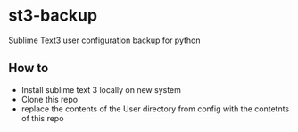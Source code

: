 # st3-backup
Sublime Text3 user configuration backup for python

## How to 

* Install sublime text 3 locally on new system
* Clone this repo
* replace the contents of the User directory from config with the contetnts of this repo
